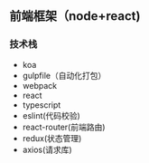## 前端框架（node+react)

### 技术栈

- koa
- gulpfile（自动化打包）
- webpack
- react
- typescript
- eslint(代码校验)
- react-router(前端路由)
- redux(状态管理)
- axios(请求库)